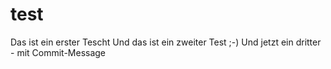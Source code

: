# test
Das ist ein erster Tescht
Und das ist ein zweiter Test ;-)
Und jetzt ein dritter - mit Commit-Message
